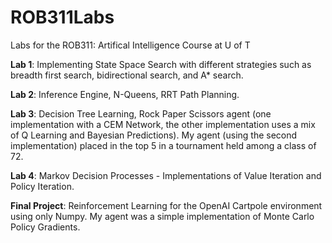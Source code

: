 # ROB311Labs
Labs for the ROB311: Artifical Intelligence Course at U of T

**Lab 1**: Implementing State Space Search with different strategies such as breadth first search, bidirectional search, and A* search.

**Lab 2**: Inference Engine, N-Queens, RRT Path Planning.

**Lab 3**: Decision Tree Learning, Rock Paper Scissors agent (one implementation with a CEM Network, the other implementation uses a mix of Q Learning and Bayesian Predictions). My agent (using the second implementation) placed in the top 5 in a tournament held among a class of 72.

**Lab 4**: Markov Decision Processes - Implementations of Value Iteration and Policy Iteration.

**Final Project**: Reinforcement Learning for the OpenAI Cartpole environment using only Numpy. My agent was a simple implementation of Monte Carlo Policy Gradients.

